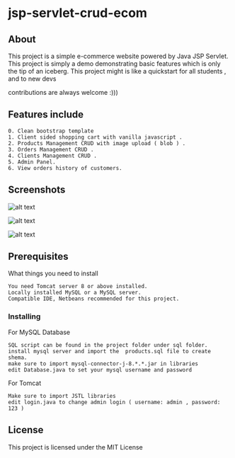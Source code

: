 # jsp-servlet-crud-ecom

## About

This project is a simple e-commerce website powered by Java JSP Servlet.
This project is simply a demo demonstrating basic features which is only the tip of an iceberg. 
This project might is like a quickstart for all students , and to new devs 

contributions are always welcome :)))

## Features include

```
0. Clean bootstrap template
1. Client sided shopping cart with vanilla javascript .
2. Products Management CRUD with image upload ( blob ) .
3. Orders Management CRUD .
4. Clients Management CRUD .
5. Admin Panel.
6. View orders history of customers.
```

## Screenshots

![alt text](https://github.com/truonghoangthuan/jsp-servlet-ecommerce-website/blob/master/screenshots/home.png?raw=true)

![alt text](https://github.com/truonghoangthuan/jsp-servlet-ecommerce-website/blob/master/screenshots/shop.png)

![alt text](https://github.com/truonghoangthuan/jsp-servlet-ecommerce-website/blob/master/screenshots/cart.png)

## Prerequisites

What things you need to install

```
You need Tomcat server 8 or above installed.
Locally installed MySQL or a MySQL server.
Compatible IDE, Netbeans recommended for this project.
```


### Installing

For MySQL Database

```
SQL script can be found in the project folder under sql folder.
install mysql server and import the  products.sql file to create shema.
make sure to import mysql-connector-j-8.*.*.jar in libraries
edit Database.java to set your mysql username and password
```

For Tomcat
```
Make sure to import JSTL libraries
edit login.java to change admin login ( username: admin , password: 123 )
```

## License

This project is licensed under the MIT License
